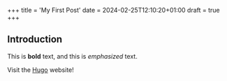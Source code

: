 +++
title = 'My First Post'
date = 2024-02-25T12:10:20+01:00
draft = true
+++

## Introduction

This is **bold** text, and this is *emphasized* text.

Visit the [Hugo](https://gohugo.io) website!
